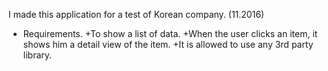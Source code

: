 I made this application for a test of Korean company. (11.2016)

- Requirements.
+To show a list of data. 
+When the user clicks an item, it shows him a detail view of the item.
+It is allowed to use any 3rd party library.